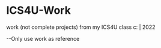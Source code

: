 # ICS4U-Work
work (not complete projects) from my ICS4U class c: | 2022


--Only use work as reference 

